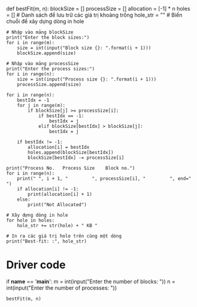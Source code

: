 def bestFit(m, n):
    blockSize = []
    processSize = []
    allocation = [-1] * n
    holes = []  # Danh sách để lưu trữ các giá trị khoảng trống
    hole_str = ""  # Biến chuỗi để xây dựng dòng in hole

    # Nhập vào mảng blockSize
    print("Enter the block sizes:")
    for i in range(m):
        size = int(input("Block size {}: ".format(i + 1)))
        blockSize.append(size)

    # Nhập vào mảng processSize
    print("Enter the process sizes:")
    for i in range(n):
        size = int(input("Process size {}: ".format(i + 1)))
        processSize.append(size)

    for i in range(n):
        bestIdx = -1
        for j in range(m):
            if blockSize[j] >= processSize[i]:
                if bestIdx == -1:
                    bestIdx = j
                elif blockSize[bestIdx] > blockSize[j]:
                    bestIdx = j

        if bestIdx != -1:
            allocation[i] = bestIdx
            holes.append(blockSize[bestIdx])
            blockSize[bestIdx] -= processSize[i]

    print("Process No.   Process Size    Block no.")
    for i in range(n):
        print(" ", i + 1, "         ", processSize[i], "         ", end=" ")
        if allocation[i] != -1:
            print(allocation[i] + 1)
        else:
            print("Not Allocated")

    # Xây dựng dòng in hole
    for hole in holes:
        hole_str += str(hole) + " KB "

    # In ra các giá trị hole trên cùng một dòng
    print("Best-fit: :", hole_str)


# Driver code
if __name__ == '__main__':
    m = int(input("Enter the number of blocks: "))
    n = int(input("Enter the number of processes: "))

    bestFit(m, n)
